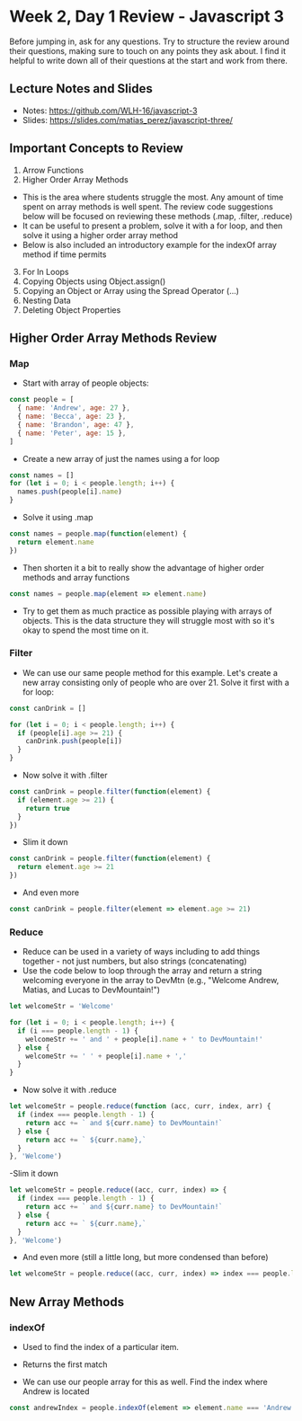 # Week 2, Day 1 Review - Javascript 3

Before jumping in, ask for any questions. Try to structure the review around their questions, making sure to touch on any points they ask about. I find it helpful to write down all of their questions at the start and work from there.

## Lecture Notes and Slides

- Notes: https://github.com/WLH-16/javascript-3
- Slides: https://slides.com/matias_perez/javascript-three/

## Important Concepts to Review

1. Arrow Functions
2. Higher Order Array Methods
  - This is the area where students struggle the most. Any amount of time spent on array methods is well spent. The review code suggestions below will be focused on reviewing these methods (.map, .filter, .reduce)
  - It can be useful to present a problem, solve it with a for loop, and then solve it using a higher order array method
  - Below is also included an introductory example for the indexOf array method if time permits

3. For In Loops
4. Copying Objects using Object.assign()
5. Copying an Object or Array using the Spread Operator (...)
6. Nesting Data
7. Deleting Object Properties 

## Higher Order Array Methods Review
### Map

- Start with array of people objects:

```js
const people = [
  { name: 'Andrew', age: 27 },
  { name: 'Becca', age: 23 },
  { name: 'Brandon', age: 47 },
  { name: 'Peter', age: 15 },
]
```

- Create a new array of just the names using a for loop

```js
const names = []
for (let i = 0; i < people.length; i++) {
  names.push(people[i].name)
}
```

- Solve it using .map

```js
const names = people.map(function(element) {
  return element.name
})
```

- Then shorten it a bit to really show the advantage of higher order methods and array functions

```js
const names = people.map(element => element.name)
```

- Try to get them as much practice as possible playing with arrays of objects. This is the data structure they will struggle most with so it's okay to spend the most time on it.

### Filter

- We can use our same people method for this example. Let's create a new array consisting only of people who are over 21. Solve it first with a for loop:

```js
const canDrink = []

for (let i = 0; i < people.length; i++) {
  if (people[i].age >= 21) {
    canDrink.push(people[i])
  }
}
```

- Now solve it with .filter

```js
const canDrink = people.filter(function(element) {
  if (element.age >= 21) {
    return true
  }
})
```

- Slim it down

```js
const canDrink = people.filter(function(element) {
  return element.age >= 21
})
```

- And even more

```js
const canDrink = people.filter(element => element.age >= 21)
```

### Reduce

- Reduce can be used in a variety of ways including to add things together - not just numbers, but also strings (concatenating)
- Use the code below to loop through the array and return a string welcoming everyone in the array to DevMtn (e.g., "Welcome Andrew, Matias, and Lucas to DevMountain!")

```js
let welcomeStr = 'Welcome'

for (let i = 0; i < people.length; i++) {
  if (i === people.length - 1) {
    welcomeStr += ' and ' + people[i].name + ' to DevMountain!'
  } else {
    welcomeStr += ' ' + people[i].name + ','
  }
}
```

- Now solve it with .reduce

```js
let welcomeStr = people.reduce(function (acc, curr, index, arr) {
  if (index === people.length - 1) {
    return acc += ` and ${curr.name} to DevMountain!`
  } else {
    return acc += ` ${curr.name},`
  }
}, 'Welcome')
```

-Slim it down

```js
let welcomeStr = people.reduce((acc, curr, index) => {
  if (index === people.length - 1) {
    return acc += ` and ${curr.name} to DevMountain!`
  } else {
    return acc += ` ${curr.name},`
  }
}, 'Welcome')
```

- And even more (still a little long, but more condensed than before)

```js
let welcomeStr = people.reduce((acc, curr, index) => index === people.length - 1 ? acc += ` and ${curr.name} to DevMountain!` : acc += ` ${curr.name},`, 'Welcome')
```

## New Array Methods

### indexOf

- Used to find the index of a particular item.
- Returns the first match

- We can use our people array for this as well. Find the index where Andrew is located

```js
const andrewIndex = people.indexOf(element => element.name === 'Andrew')
```

